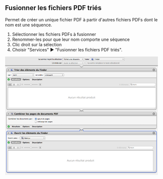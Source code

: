 ## Fusionner les fichiers PDF triés

Permet de créer un unique fichier PDF à partir d'autres fichiers PDFs dont le nom est une séquence.

1. Sélectionner les fichiers PDFs à fusionner
2. Renommer-les pour que leur nom comporte une séquence
2. Clic droit sur la sélection
3. Choisir "Services" ▶ "Fusionner les fichiers PDF triés".


![Aperçu](Fusionner_les_fichiers_PDF_tries.workflow/Contents/QuickLook/Preview.png "Preview")
